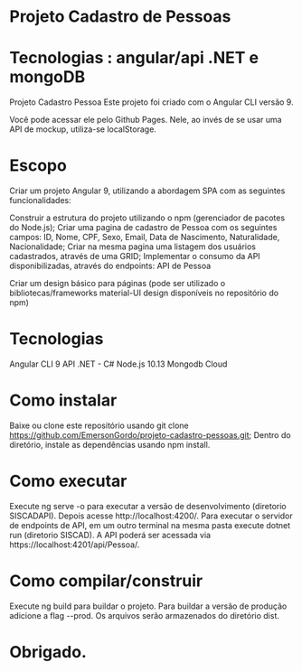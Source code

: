 # Projeto Cadastro de Pessoas
# Tecnologias : angular/api .NET e mongoDB
Projeto Cadastro Pessoa
Este projeto foi criado com o Angular CLI versão 9.

Você pode acessar ele pelo Github Pages. Nele, ao invés de se usar uma API de mockup, utiliza-se localStorage.

# Escopo
Criar um projeto Angular 9, utilizando a abordagem SPA com as seguintes funcionalidades:

Construir a estrutura do projeto utilizando o npm (gerenciador de pacotes do Node.js);
Criar uma pagina de cadastro de Pessoa com os seguintes campos: ID, Nome, CPF, Sexo, Email, Data de Nascimento, Naturalidade, Nacionalidade;
Criar na mesma pagina uma listagem dos usuários cadastrados, através de uma GRID;
Implementar o consumo da API disponibilizadas, através do  endpoints:
API de Pessoa

Criar um design básico para páginas (pode ser utilizado o bibliotecas/frameworks material-UI design disponíveis no repositório do npm)

# Tecnologias
Angular CLI 9
API .NET - C#
Node.js 10.13
Mongodb Cloud

# Como instalar
Baixe ou clone este repositório usando git clone https://github.com/EmersonGordo/projeto-cadastro-pessoas.git;
Dentro do diretório, instale as dependências usando npm install.

# Como executar
Execute ng serve -o para executar a versão de desenvolvimento (diretorio SISCADAPI). Depois acesse http://localhost:4200/.
Para executar o servidor de endpoints de API, em um outro terminal na mesma pasta execute dotnet run (diretorio SISCAD). 
A API poderá ser acessada via https://localhost:4201/api/Pessoa/.

# Como compilar/construir
Execute ng build para buildar o projeto. Para buildar a versão de produção adicione a flag --prod. Os arquivos serão armazenados do diretório dist.

# Obrigado.
